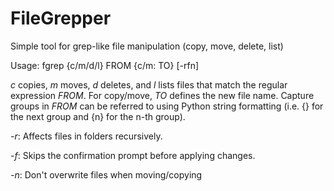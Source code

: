 FileGrepper
===========

Simple tool for grep-like file manipulation (copy, move, delete, list)

Usage:
  fgrep {c/m/d/l} FROM {c/m: TO} [-rfn]
  
  *c* copies, *m* moves, *d* deletes, and *l* lists files that match the regular expression *FROM*.
  For copy/move, *TO* defines the new file name. Capture groups in *FROM* can be referred
  to using Python string formatting (i.e. {} for the next group and {n} for the n-th group).
  
  *-r*: Affects files in folders recursively.
  
  *-f*: Skips the confirmation prompt before applying changes.

  *-n*: Don't overwrite files when moving/copying